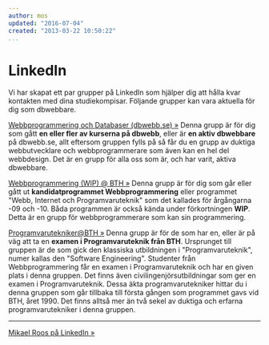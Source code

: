```yaml
---
author: mos
updated: "2016-07-04"
created: "2013-03-22 10:50:22"
...
```

<i class="fab fa-linkedin" aria-hidden="true"></i> LinkedIn
==================================

Vi har skapat ett par grupper på LinkedIn som hjälper dig att hålla kvar kontakten med dina studiekompisar. Följande grupper kan vara aktuella för dig som dbwebbare.



[Webbprogrammering och Databaser (dbwebb.se) »](http://www.linkedin.com/groups/Webbprogrammering-och-Databaser-dbwebbse-3781398) Denna grupp är för dig som gått **en eller fler av kurserna på dbwebb**, eller är **en aktiv dbwebbare** på dbwebb.se, allt eftersom gruppen fylls på så får du en grupp av duktiga webbutvecklare och webbprogrammerare som även kan en hel del webbdesign. Det är en grupp för alla oss som är, och har varit, aktiva dbwebbare.



[Webbprogrammering (WIP) @ BTH »](http://www.linkedin.com/groups/Webbprogrammering-WIP-BTH-5046455) Denna grupp är för dig som går eller gått ut **kandidatprogrammet Webbprogrammering** eller programmet "Webb, Internet och Programvaruteknik" som det kallades för årgångarna -09 och -10. Båda programmen är också kända under förkortningen **WIP**. Detta är en grupp för webbprogrammerare som kan sin programmering.



[Programvarutekniker@BTH »](http://www.linkedin.com/groups/Programvaruteknik-Blekinge-Tekniska-H%C3%B6gskola-100958/about) Denna grupp är för de som har en, eller är på väg att ta en **examen i Programvaruteknik från BTH**. Ursprunget till gruppen är de som gick den klassiska utbildningen i "Programvaruteknik", numer kallas den "Software Engineering". Studenter från Webbprogrammering får en examen i Programvaruteknik och har en given plats i denna gruppen. Det finns även civilingenjörsutbildningar som ger en examen i Programvaruteknik. Dessa äkta programvarutekniker hittar du i denna gruppen som går tillbaka till första gången som programmet gavs vid BTH, året 1990. Det finns alltså mer än två sekel av duktiga och erfarna programvarutekniker i denna gruppen.



<hr>

[Mikael Roos på LinkedIn »](http://se.linkedin.com/in/pt90mr)
